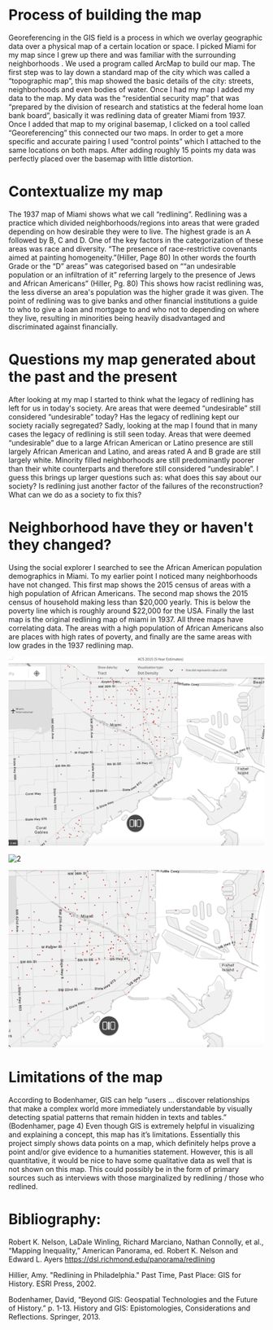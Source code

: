 # Process of building the map

Georeferencing in the GIS field is a process in which we overlay geographic data over a physical map of a certain location or space. I picked Miami for my map since I grew up there and was familiar with the surrounding neighborhoods . We used a program called ArcMap to build our map. The first step was to lay down a standard map of the city which was called a “topographic map”, this map showed the basic details of the city: streets, neighborhoods and even bodies of water. Once I had my map I added my data to the map. My data was the “residential security map” that was “prepared by the division of research and statistics at the federal home loan bank board”, basically it was redlining data of greater Miami from 1937. Once I added that map to my original basemap, I clicked on a tool called “Georeferencing” this connected our two maps. In order to get a more specific and accurate pairing I used “control points” which I attached to the same locations on both maps. After adding roughly 15 points my data was perfectly placed over the basemap with little distortion.

# Contextualize my map

The 1937 map of Miami shows what we call “redlining”. Redlining was a practice which divided neighborhoods/regions into areas that were graded depending on how desirable they were to live. The highest grade is an A followed by B, C and D. One of the key factors in the categorization of these areas was race and diversity. “The presence of race-restrictive covenants aimed at painting homogeneity.”(Hiller, Page 80) In other words the fourth Grade or the “D” areas” was categorised based on ““an undesirable population or an infiltration of it” referring largely to the presence of Jews and African Americans” (Hiller, Pg. 80) This shows how racist redlining was, the less diverse an area's population was the higher grade it was given. The point of redlining was to give banks and other financial institutions a guide to who to give a loan and mortgage to and who not to depending on where they live, resulting in minorities being heavily disadvantaged and discriminated against financially. 

# Questions my map generated about the past and the present

After looking at my map I started to think what the legacy of redlining has left for us in today's society.  Are areas that were deemed “undesirable” still considered “undesirable” today? Has the legacy of redlining kept our society racially segregated? Sadly, looking at the map I found that in many cases the legacy of redlining is still seen today. Areas that were deemed “undesirable” due to a large African American or Latino presence are still largely African American and Latino, and areas rated A and B grade are still largely white. Minority filled neighborhoods are still predominantly poorer than their white counterparts and therefore still considered “undesirable”. I guess this brings up larger questions such as: what does this say about our society? Is redlining just another factor of the failures of the reconstruction? What can we do as a society to fix this?

# Neighborhood have they or haven't they changed?

Using the social explorer I searched to see the African American population demographics in Miami. To my earlier point I noticed many neighborhoods have not changed.
This first map shows the 2015 census of areas with a high population of African Americans. The second map shows the 2015 census of household making less than $20,000 yearly. This is below the poverty line which is roughly around $22,000 for the USA. Finally the last map is the original redlining map of miami in 1937. All three maps have correlating data. The areas with a high population of African Americans also are places with high rates of poverty, and finally are the same areas with low grades in the 1937 redlining map.  

![1](https://github.com/introdh/intro-dh-JaggerBoussuge/blob/master/Screen%20Shot%202017-11-10%20at%201.44.38%20PM.png)


![2](https://github.com/introdh/intro-dh-JaggerBoussuge/blob/master/Screen%20Shot%202017-11-10%20at%201.52.40%20PM.png)


![3](https://github.com/introdh/intro-dh-JaggerBoussuge/blob/master/Screen%20Shot%202017-11-10%20at%202.01.32%20PM.png)


# Limitations of the map

According to Bodenhamer, GIS can help “users ... discover relationships that make a complex world more immediately understandable by visually detecting spatial patterns that remain hidden in texts and tables.” (Bodenhamer, page 4) Even though GIS is extremely helpful in visualizing and explaining a concept, this map has it’s limitations. Essentially this project simply shows data points on a map, which definitely helps prove a point and/or give evidence to a humanities statement. However, this is all quantitative, it would be nice to have some qualitative data as well that is not shown on this map. This could possibly be in the form of primary sources such as interviews with those marginalized by redlining / those who redlined.

# Bibliography:

Robert K. Nelson, LaDale Winling, Richard Marciano, Nathan Connolly, et al., “Mapping Inequality,” American Panorama, ed. Robert K. Nelson and Edward L. Ayers
https://dsl.richmond.edu/panorama/redlining
 
Hillier, Amy. "Redlining in Philadelphia." Past Time, Past Place: GIS for History. ESRI Press, 2002.

Bodenhamer, David, “Beyond GIS: Geospatial Technologies and the Future of History.” p. 1-13. History and GIS: Epistomologies, Considerations and Reflections. Springer, 2013.

